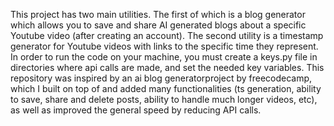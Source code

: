 This project has two main utilities. The first of which is a blog generator which allows you to save and share AI generated blogs about a specific Youtube video (after creating an account).
The second utility is a timestamp generator for Youtube videos with links to the specific time they represent.
In order to run the code on your machine, you must create a keys.py file in directories where api calls are made, and set the needed key variables.
This repository was inspired by an ai blog generatorproject by freecodecamp, which I built on top of and added many functionalities (ts generation, ability to save, share and delete posts, ability to handle much longer videos, etc), as well as improved the general speed by reducing API calls.
